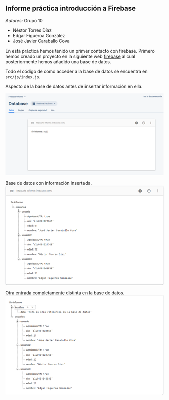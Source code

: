 ## Informe práctica introducción a Firebase
*Autores:* Grupo 10
- Néstor Torres Díaz
- Edgar Figueroa González
- José Javier Caraballo Cova

En esta práctica hemos tenido un primer contacto con firebase. Primero hemos creado un proyecto en la siguiente web [firebase](https://firebase.google.com/) al cual posteriormente hemos añadido una base de datos.

Todo el código de como acceder a la base de datos se encuentra en `src/js/index.js`.

Aspecto de la base de datos antes de insertar información en ella.  

![bdd](./images/database-1.png)


Base de datos con información insertada.  
![bdd2](./images/database-2.png)


Otra entrada completamente distinta en la base de datos.
![bdd3](./images/database-3.png)
